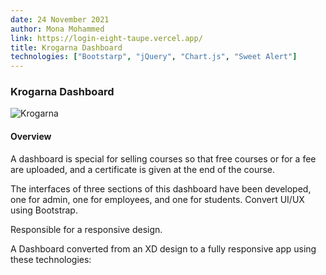 ```yaml
---
date: 24 November 2021
author: Mona Mohammed
link: https://login-eight-taupe.vercel.app/
title: Krogarna Dashboard
technologies: ["Bootstarp", "jQuery", "Chart.js", "Sweet Alert"]
---
```


### Krogarna Dashboard

![Krogarna](/images/educationDash/profile.PNG)

#### Overview

A dashboard is special for selling courses so that free courses or for a fee are uploaded, and a certificate is given at the end of the course.

The interfaces of three sections of this dashboard have been developed, one for admin, one for employees, and one for students.
Convert UI/UX using Bootstrap.

Responsible for a responsive design.

A Dashboard converted from an XD design to a fully responsive app using these technologies:
